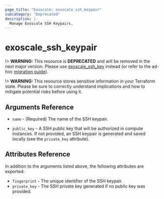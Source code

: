 ```yaml
---
page_title: "Exoscale: exoscale_ssh_keypair"
subcategory: "Deprecated"
description: |-
  Manage Exoscale SSH Keypairs.
---
```


# exoscale\_ssh\_keypair

!> **WARNING:** This resource is **DEPRECATED** and will be removed in the next major version. Please use [exoscale_ssh_key](./ssh_key) instead (or refer to the ad-hoc [migration guide](../guides/migration-of-ssh-keypair)).

!> **WARNING:** This resource stores sensitive information in your Terraform state. Please be sure to correctly understand implications and how to mitigate potential risks before using it.


## Arguments Reference

* `name` - (Required) The name of the SSH keypair.

* `public_key` - A SSH public key that will be authorized in compute instances. If not provided, an SSH keypair is generated and saved locally (see the `private_key` attribute).


## Attributes Reference

In addition to the arguments listed above, the following attributes are exported:

* `fingerprint` - The unique identifier of the SSH keypair.
* `private_key` - The SSH private key generated if no public key was provided.
